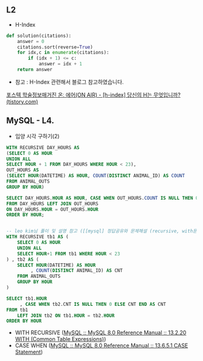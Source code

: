 
## L2
- H-Index
``` python
def solution(citations):
    answer = 0
    citations.sort(reverse=True)
    for idx,c in enumerate(citations):
        if (idx + 1) <= c:
            answer = idx + 1
    return answer
```

- 참고 : H-Index 관련해서 블로그 참고하였습니다.

[포스텍 학술정보매거진 온ː 에어(ON AIR) - [h-index] 당신의 H는 무엇입니까? (tistory.com)](https://postechlibrary.tistory.com/489)


## MySQL - L4.
- 입양 시각 구하기(2)
```sql 
WITH RECURSIVE DAY_HOURS AS
(SELECT 0 AS HOUR
UNION ALL
SELECT HOUR + 1 FROM DAY_HOURS WHERE HOUR < 23),
OUT_HOURS AS
(SELECT HOUR(DATETIME) AS HOUR, COUNT(DISTINCT ANIMAL_ID) AS COUNT
FROM ANIMAL_OUTS
GROUP BY HOUR)

SELECT DAY_HOURS.HOUR AS HOUR, CASE WHEN OUT_HOURS.COUNT IS NULL THEN 0 ELSE COUNT END AS COUNT
FROM DAY_HOURS LEFT JOIN OUT_HOURS
ON DAY_HOURS.HOUR = OUT_HOURS.HOUR
ORDER BY HOUR;


-- leo kim님 풀이 및 설명 참고 ([[mysql] 정답공유와 문제해설 (recursive, with문 활용) | 프로그래머스 스쿨 (programmers.co.kr)](https://school.programmers.co.kr/questions/39492))
WITH RECURSIVE tb1 AS (
    SELECT 0 AS HOUR
    UNION ALL
    SELECT HOUR+1 FROM tb1 WHERE HOUR < 23
) , tb2 AS (
    SELECT HOUR(DATETIME) AS HOUR
         , COUNT(DISTINCT ANIMAL_ID) AS CNT
    FROM ANIMAL_OUTS
    GROUP BY HOUR
)

SELECT tb1.HOUR
     , CASE WHEN tb2.CNT IS NULL THEN 0 ELSE CNT END AS CNT
FROM tb1
    LEFT JOIN tb2 ON tb1.HOUR = tb2.HOUR
ORDER BY HOUR
```
- WITH RECURSIVE ([MySQL :: MySQL 8.0 Reference Manual :: 13.2.20 WITH (Common Table Expressions)](https://dev.mysql.com/doc/refman/8.0/en/with.html#common-table-expressions-recursive))
- CASE WHEN ([MySQL :: MySQL 8.0 Reference Manual :: 13.6.5.1 CASE Statement](https://dev.mysql.com/doc/refman/8.0/en/case.html))